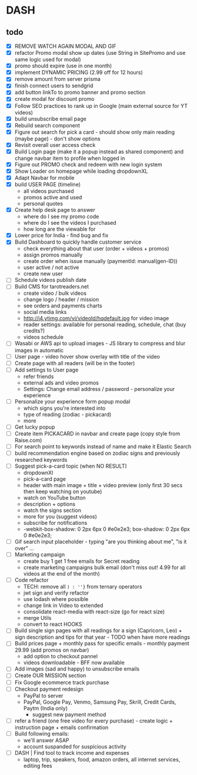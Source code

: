 # DASH

## todo

- [x] REMOVE WATCH AGAIN MODAL AND GIF
- [x] refactor Promo modal show up dates (use String in SitePromo and use same logic used for modal)
- [x] promo should expire (use in one month)
- [x] implement DYNAMIC PRICING (2.99 off for 12 hours)
- [x] remove amount from server prisma
- [x] finish connect users to sendgrid
- [x] add button linkTo to promo banner and promo section
- [x] create modal for discount promo
- [x] Follow SEO practices to rank up in Google (main external source for YT videos)
- [x] build unsubscribe email page
- [x] Rebuild search component
- [x] Figure out search for pick a card - should show only main reading (maybe page) - don't show options
- [x] Revisit overall user access check
- [x] Build Login page (make it a popup instead as shared component) and change navbar item to profile when logged in 
- [x] Figure out PROMO check and redeem with new login system
- [x] Show Loader on homepage while loading dropdownXL
- [x] Adapt Navbar for mobile
- [x] build USER PAGE (timeline)
  - all videos purchased
  - promos active and used
  - personal quotes 
- [x] Create help desk page to answer
  - where do I see my promo code
  - where do I see the videos I purchased
  - how long are the viewable for
- [x] Lower price for India - find bug and fix
- [x] Build Dashboard to quickly handle customer service
  - check everything about that user (order + videos + promos)
  - assign promos manually
  - create order when issue manually (paymentId: manual(gen-ID))
  - user active / not active
  - create new user
- [ ] Schedule videos publish date
- [ ] Build CMS for tarotreaders.net
  - create video / bulk videos
  - change logo / header / mission
  - see orders and payments charts
  - social media links
  - http://i4.ytimg.com/vi/videoId/hqdefault.jpg for video image
  - reader settings: available for personal reading, schedule, chat (buy credits?)
  - videos schedule
- [ ] Wasabi or AWS api to upload images - JS library to compress and blur images in automatic
- [ ] User page - video hover show overlay with title of the video
- [ ] Create page with all readers (will be in the footer)
- [ ] Add settings to User page
  - refer friends
  - external ads and video promos 
  - Settings: Change email address / password - personalize your experience
- [ ] Personalize your experience form popup modal
  - which signs you're interested into
  - type of reading (zodiac - pickacard)
  - more
- [ ] Get lucky popup
- [ ] Create item PICKACARD in navbar and create page (copy style from Raise.com)
- [ ] For search point to keywords instead of name and make it Elastic Search
- [ ] build recommendation engine based on zodiac signs and previously researched keywords
- [ ] Suggest pick-a-card topic (when NO RESULT)
  - dropdownXl
  - pick-a-card page
  - header with main image + title + video preview (only first 30 secs then keep watching on youtube)
  - watch on YouTube button
  - description + options
  - watch the signs section
  - more for you (suggest videos)
  - subscribe for notifications
  - -webkit-box-shadow: 0 2px 6px 0 #e0e2e3; box-shadow: 0 2px 6px 0 #e0e2e3;
- [ ] Gif search input placeholder - typing "are you thinking about me", "is it over" ...
- [ ] Marketing campaign
	- create buy 1 get 1 free emails for Secret reading
	- create marketing campaigns bulk email (don't miss out! 4.99 for all videos at the end of the month)
- [ ] Code refactor
  - TECH: remove all `) : ''}` from ternary operators
  - jwt sign and verify refactor
  - use lodash where possible
  - change link in Video to extended
  - consolidate react-media with react-size (go for react size)
  - merge Utils
  - convert to react HOOKS
- [ ] Build single sign pages with all readings for a sign (Capricorn, Leo) + sign description and tips for that year - TODO when have more readings
- [ ] Build prices page + monthly pass for specific emails - monthly payment 29.99 (add promos on navbar)  
  - add option to checkout pannel
  - videos downloadable - BFF now available
- [ ] Add images (sad and happy) to unsubscribe emails
- [ ] Create OUR MISSION section
- [ ] Fix Google ecommerce track purchase
- [ ] Checkout payment redesign 
  - PayPal to server
  - PayPal, Google Pay, Venmo, Samsung Pay, Skrill, Credit Cards, Paytm (India only)
    - suggest new payment method 
- [ ] refer a friend (one free video for every purchase) - create logic + instruction page + emails confirmation
- [ ] Build following emails: 
	- we'll answer ASAP
	- account suspanded for suspicious activity
- [ ] DASH | Find tool to track income and expenses 
  - laptop, trip, speakers, food, amazon orders, all internet services, editing fees